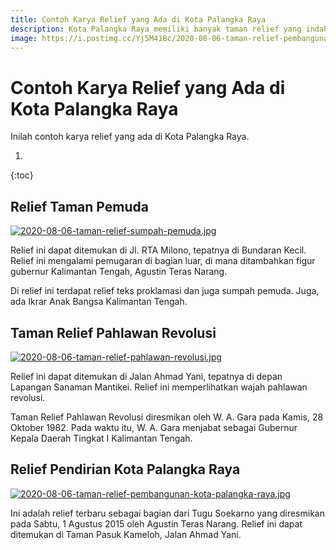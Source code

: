 ```yaml
---
title: Contoh Karya Relief yang Ada di Kota Palangka Raya
description: Kota Palangka Raya memiliki banyak taman relief yang indah.
image: https://i.postimg.cc/Yj5M41Bc/2020-08-06-taman-relief-pembangunan-kota-palangka-raya.jpg
---
```

# Contoh Karya Relief yang Ada di Kota Palangka Raya

Inilah contoh karya relief yang ada di Kota Palangka Raya.

1. 
{:toc}

## Relief Taman Pemuda

[![2020-08-06-taman-relief-sumpah-pemuda.jpg](https://i.postimg.cc/Jh7dNsrS/2020-08-06-taman-relief-sumpah-pemuda.jpg)](https://postimg.cc/Mn4DxKjY)

Relief ini dapat ditemukan di Jl. RTA Milono, tepatnya di Bundaran Kecil. Relief ini mengalami pemugaran di bagian luar, di mana ditambahkan figur gubernur Kalimantan Tengah, Agustin Teras Narang.

Di relief ini terdapat relief teks proklamasi dan juga sumpah pemuda. Juga, ada Ikrar Anak Bangsa Kalimantan Tengah.

## Taman Relief Pahlawan Revolusi

[![2020-08-06-taman-relief-pahlawan-revolusi.jpg](https://i.postimg.cc/ZnmNNdZd/2020-08-06-taman-relief-pahlawan-revolusi.jpg)](https://postimg.cc/njdMbMXF)

Relief ini dapat ditemukan di Jalan Ahmad Yani, tepatnya di depan Lapangan Sanaman Mantikei. Relief ini memperlihatkan wajah pahlawan revolusi.

Taman Relief Pahlawan Revolusi diresmikan oleh W. A. Gara pada Kamis, 28 Oktober 1982. Pada waktu itu, W. A. Gara menjabat sebagai Gubernur Kepala Daerah Tingkat I Kalimantan Tengah.

## Relief Pendirian Kota Palangka Raya

[![2020-08-06-taman-relief-pembangunan-kota-palangka-raya.jpg](https://i.postimg.cc/kX44pcj5/2020-08-06-taman-relief-pembangunan-kota-palangka-raya.jpg)](https://postimg.cc/Yj5M41Bc)

Ini adalah relief terbaru sebagai bagian dari Tugu Soekarno yang diresmikan pada Sabtu, 1 Agustus 2015 oleh Agustin Teras Narang. Relief ini dapat ditemukan di Taman Pasuk Kameloh, Jalan Ahmad Yani.
